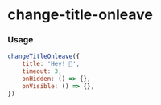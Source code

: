 # change-title-onleave

### Usage

```js
changeTitleOnleave({
	title: 'Hey! 👀',
	timeout: 3,
	onHidden: () => {},
	onVisible: () => {},
})
```
